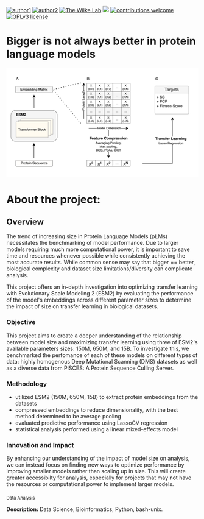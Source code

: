 [![author1](https://img.shields.io/badge/author-Luiz_Vieira-blue.svg)](https://www.linkedin.com/in/luiz-carlos-vieira-4582797b/) 
[![author2](https://img.shields.io/badge/author-Morgan_Handojo-blue.svg)](https://www.linkedin.com/in/morgan-handojo/) 
[![The Wilke Lab](https://img.shields.io/badge/Wilke-Lab-brightgreen.svg?style=flat)](https://wilkelab.org) 
[![](https://img.shields.io/badge/python-3.8+-yellow.svg)](https://www.python.org/downloads/release/python) 
[![contributions welcome](https://img.shields.io/badge/contributions-welcome-brightgreen.svg?style=flat)](https://github.com/ziul-bio/SWAT/issues) 
[![GPLv3 license](https://img.shields.io/badge/License-GPLv3-lightgrey.svg)](http://perso.crans.org/besson/LICENSE.html)


# Bigger is not always better in protein language models
![plot](/fig1_scheme.png)


# About the project:

## Overview

The trend of increasing size in Protein Language Models (pLMs) necessitates the benchmarking of model performance. Due to larger models requiring much more computational power, it is important to save time and resources whenever possible while consistently achieving the most accurate results. While common sense may say that bigger == better, biological complexity and dataset size limitations/diversity can complicate analysis. 

This project offers an in-depth investigation into optimizing transfer learning with Evolutionary Scale Modeling 2 (ESM2) by evaluating the performance of the model's embeddings across different parameter sizes to determine the impact of size on transfer learning in biological datasets. 

### Objective

This project aims to create a deeper understanding of the relationship between model size and maximizing transfer learning using three of ESM2's available parameters sizes: 150M, 650M, and 15B. To investigate this, we benchmarked the perfomance of each of these models on different types of data: highly homogenous Deep Mutational Scanning (DMS) datasets as well as a diverse data from PISCES: A Protein Sequence Culling Server.

### Methodology

* utilized ESM2 (150M, 650M, 15B) to extract protein embeddings from the datasets
* compressed embeddings to reduce dimensionality, with the best method determined to be average pooling
* evaluated predictive performance using LassoCV regression
* statistical analysis performed using a linear mixed-effects model


### Innovation and Impact

By enhancing our understanding of the impact of model size on analysis, we can instead focus on finding new ways to optimize performance by improving smaller models rather than scaling up in size. This will create greater accessibilty for analysis, especially for projects that may not have the resources or computational power to implement larger models.


<sub>Data Analysis</sub>

**Description:** Data Science, Bioinformatics, Python, bash-unix.